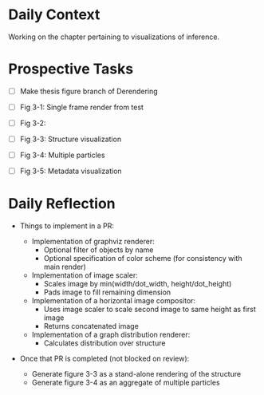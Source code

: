 # Daily Context

Working on the chapter pertaining to visualizations of inference.


# Prospective Tasks

* [ ] Make thesis figure branch of Derendering
* [ ] Fig 3-1: Single frame render from test
* [ ] Fig 3-2: 
* [ ] Fig 3-3: Structure visualization
* [ ] Fig 3-4: Multiple particles
* [ ] Fig 3-5: Metadata visualization


# Daily Reflection

* Things to implement in a PR:
    * Implementation of graphviz renderer:
        * Optional filter of objects by name
        * Optional specification of color scheme (for consistency with main render)
    * Implementation of image scaler:
        * Scales image by min(width/dot_width, height/dot_height)
        * Pads image to fill remaining dimension
    * Implementation of a horizontal image compositor:
        * Uses image scaler to scale second image to same height as first image
        * Returns concatenated image
    * Implementation of a graph distribution renderer:
        * Calculates distribution over structure

* Once that PR is completed (not blocked on review):
    * Generate figure 3-3 as a stand-alone rendering of the structure
    * Generate figure 3-4 as an aggregate of multiple particles
